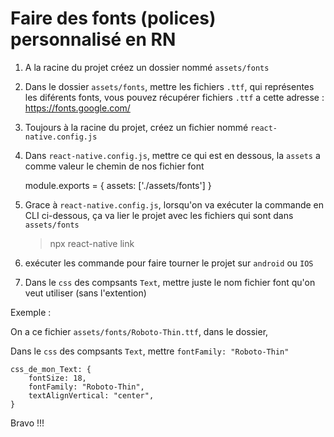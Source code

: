 # Faire des fonts (polices) personnalisé en RN

1) A la racine du projet créez un dossier nommé `assets/fonts`

2) Dans le dossier `assets/fonts`, mettre les fichiers `.ttf`, qui représentes les diférents fonts, 
vous pouvez récupérer fichiers `.ttf` a cette adresse : https://fonts.google.com/

3) Toujours à la racine du projet, créez un fichier nommé `react-native.config.js`

4) Dans `react-native.config.js`, mettre ce qui est en dessous, la `assets` a comme valeur le chemin de nos fichier font

    module.exports = {
        assets: ['./assets/fonts']
    }

5) Grace à `react-native.config.js`, lorsqu'on va exécuter la commande en CLI ci-dessous, ça va lier le projet avec les fichiers qui sont dans `assets/fonts`

    > npx react-native link  

7) exécuter les commande pour faire tourner le projet sur `android` ou `IOS`

8) Dans le `css` des compsants `Text`, mettre juste le nom fichier font qu'on veut utiliser (sans l'extention)

Exemple : 

On a ce fichier `assets/fonts/Roboto-Thin.ttf`, dans le dossier,

Dans le `css` des compsants `Text`, mettre `fontFamily: "Roboto-Thin"`

    css_de_mon_Text: {
        fontSize: 18,
        fontFamily: "Roboto-Thin",
        textAlignVertical: "center",
    }

Bravo !!!